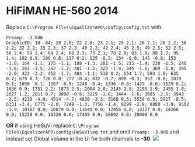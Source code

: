 # HiFiMAN HE-560 2014
Replace `C:\Program Files\EqualizerAPO\config\config.txt` with:
```
Preamp: -3.0dB
GraphicEQ: 10 -84; 20 2.0; 22 2.0; 23 2.1; 25 2.1; 26 2.1; 28 2.2; 30 2.2; 32 2.2; 35 2.3; 37 2.3; 40 2.3; 42 2.4; 45 2.5; 49 2.5; 52 2.5; 56 2.4; 59 2.4; 64 2.4; 68 2.3; 73 2.1; 78 2.0; 83 1.9; 89 1.7; 95 1.4; 102 0.9; 109 0.6; 117 0.2; 125 -0.2; 134 -0.6; 143 -0.8; 153 -1.0; 164 -1.1; 175 -1.1; 188 -1.3; 201 -1.5; 215 -1.4; 230 -1.5; 246 -1.6; 263 -1.5; 282 -1.2; 301 -1.2; 323 -1.4; 345 -1.6; 369 -1.8; 395 -2.0; 423 -2.2; 452 -1.7; 484 -1.1; 518 0.2; 554 1.7; 593 1.6; 635 0.7; 679 0.3; 726 0.0; 777 -0.4; 832 -0.7; 890 -0.3; 952 -0.0; 1019 0.1; 1090 -0.1; 1167 -0.5; 1248 -0.4; 1336 -0.8; 1429 -0.0; 1529 0.2; 1636 0.9; 1751 2.2; 1873 2.5; 2004 2.8; 2145 2.8; 2295 1.9; 2455 1.8; 2627 1.2; 2811 0.7; 3008 -0.6; 3219 -1.6; 3444 -1.6; 3685 -2.5; 3943 -2.5; 4219 -4.0; 4514 -4.7; 4830 -3.3; 5168 0.5; 5530 0.5; 5917 -0.5; 6331 -2.4; 6775 -2.0; 7249 -1.3; 7756 -1.4; 8299 -2.8; 8880 -3.9; 9502 -1.9; 10167 0.0; 10879 0.0; 11640 0.0; 12455 0.0; 13327 0.0; 14260 0.0; 15258 0.0; 16326 0.0; 17469 0.0; 18692 0.0; 20000 0.0
```
**OR** if using HeSuVi replace `C:\Program Files\EqualizerAPO\config\HeSuVi\eq.txt` and omit `Preamp: -3.0dB` and instead set Global volume in the UI for both channels to **-30**.
![](https://raw.githubusercontent.com/jaakkopasanen/AutoEq/master/results/SBAF-Serious/innerfidelity/onear/HiFiMAN%20HE-560%202014/HiFiMAN%20HE-560%202014.png)